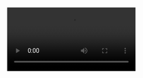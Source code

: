 

<video src="https://github.com/soykim-snail/dream-tree/blob/master/%EC%84%A0%ED%95%9C%20%EC%98%81%ED%96%A5%EB%A0%A5_%EC%8B%9C%EC%97%B0%20%EC%98%81%EC%83%81.mp4"></video>

